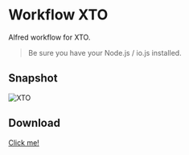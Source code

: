 # Workflow XTO

Alfred workflow for XTO.

> Be sure you have your Node.js / io.js installed.

## Snapshot

![XTO](http://deathmoon.b0.upaiyun.com/github/xto.gif)

## Download

[Click me!](https://github.com/XadillaX/workflow-xto/blob/e9dd70a38289e8abf54001523d3620d218a79b2e/xto.alfredworkflow?raw=true)

